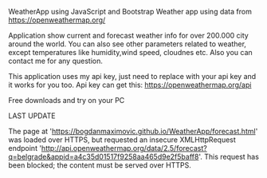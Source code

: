 WeatherApp using JavaScript and Bootstrap
Weather app using data from https://openweathermap.org/

Application show current and forecast weather info for over 200.000 city around the world. 
You can also see other parameters related to weather, except temperatures like humidity,wind speed, cloudnes etc.
Also you can contact me for any question.

This application uses my api key, just need to replace with your api key and it works for you too.
Api key can get this: https://openweathermap.org/api

Free downloads and try on your PC


LAST UPDATE

The page at 'https://bogdanmaximovic.github.io/WeatherApp/forecast.html' was loaded over HTTPS, but requested an insecure XMLHttpRequest endpoint 'http://api.openweathermap.org/data/2.5/forecast?q=belgrade&appid=a4c35d01517f9258aa465d9e2f5baff8'. This request has been blocked; the content must be served over HTTPS.
